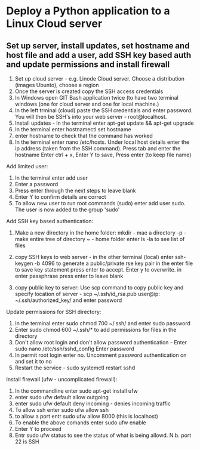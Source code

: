 Deploy a Python application to a Linux Cloud server
===================================================

Set up server, install updates, set hostname and host file and add a user, add SSH key based auth and update permissions and install firewall
---------------------------------------------------------------------------------------------------------------------------------------------

1. Set up cloud server - e.g. Linode Cloud server. Choose a distribution (images Ubunto), choose a region
2. Once the server is created copy the SSH access credentials
3. In Windows open GIT Bash application twice (to have two terminal windows (one for cloud server and one for local machine.)
4. In the left trminal (cloud) paste the SSH credentials and enter password. You will then be SSH's into your web server - root@localhost.
5. Install updates - In the terminal enter apt-get update && apt-get upgrade
6. In the terminal enter hostnamectl set hostname <hostname>
7. enter hostname to check that the command has worked
8. In the terminal enter nano /etc/hosts. Under local host details enter the ip address (taken from the SSH command). Press tab and enter the hostname
  Enter ctrl + x, Enter Y to save, Press enter (to keep file name)
  
Add limited user:
1. In the terminal enter add user <username>
2. Enter a password
3. Press enter through the next steps to leave blank
4. Enter Y to confirm details are correct
5. To allow new user to run root commands (sudo) enter add user <username> sudo. The user is now added to the group 'sudo'
  
Add SSH key based authentication:
1. Make a new directory in the home folder:
mkdir - mae a directory
-p - make entire tree of directory
~ - home folder
enter ls -la to see list of files

2. copy SSH keys to web server - in the other terminal (local) enter ssh-keygen -b 4096 to generate a public/private rse key pair
in the enter file to save key statement press enter to accept. Enter y to overwrite. in enter passphrase press enter to leave blank
  
3. copy public key to server:
Use scp command to copy public key and specify location of server - scp ~/.ssh/id_rsa.pub user@ip: ~/.ssh/authorized_key/ and enter password
  
Update permissions for SSH directory:
1. In the terminal enter sudo chmod 700 ~/.ssh/ and enter sudo password
2. Enter sudo chmod 600 ~/.ssh/* to add permissions for files in the directory
3. Don't allow root login and don't allow password authentication - Enter sudo nano /etc/ssh/sshd_config Enter password
4. In permit root login enter no. Uncomment password authentication on and set it to no
5. Restart the service - sudo systemctl restart sshd
  
Install firewall (ufw - uncomplicated firewall):
  
1. In the commandline enter sudo apt-get install ufw
2. enter sudo ufw default allow outgoing
3. enter sudo ufw default deny incoming - denies incoming traffic
4. To allow ssh enter sudo ufw allow ssh
5. to allow a port entr sudo ufw allow 8000 (this is localhost)
6. To enable the above comands enter sudo ufw enable
7. Enter Y to proceed
8. Entr sudo ufw status to see the status of what is being allowd. N.b. port 22 is SSH
  



